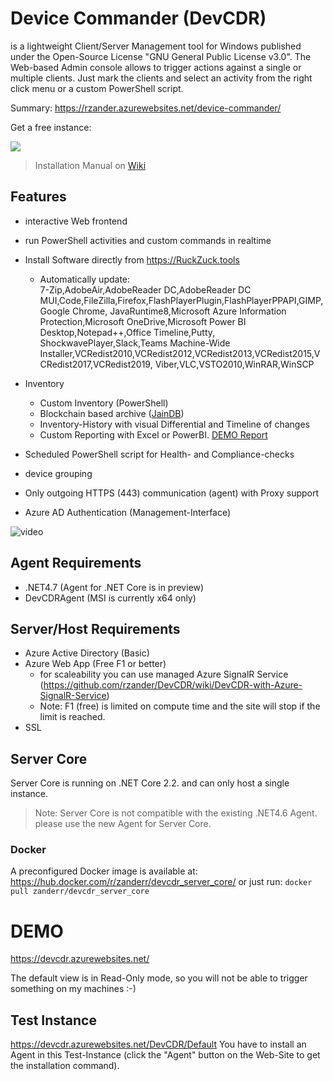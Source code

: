 # Device Commander (DevCDR)
is a lightweight Client/Server Management tool for Windows published under the Open-Source License "GNU General Public License v3.0".
The Web-based Admin console allows to trigger actions against a single or multiple clients. Just mark the clients and select an activity from the right click menu or a custom PowerShell script.

Summary: https://rzander.azurewebsites.net/device-commander/

Get a free instance:

<a href="https://azuredeploy.net/?repository=https://github.com/rzander/devcdr/tree/ServerCore21" target="_blank">
    <img src="http://azuredeploy.net/deploybutton.png"/>
</a>

> Installation Manual on [Wiki](https://github.com/rzander/DevCDR/wiki/Deploy-to-Azure)

## Features
* interactive Web frontend 
* run PowerShell activities and custom commands in realtime
* Install Software directly from https://RuckZuck.tools
  * Automatically update:  
7-Zip,AdobeAir,AdobeReader DC,AdobeReader DC MUI,Code,FileZilla,Firefox,FlashPlayerPlugin,FlashPlayerPPAPI,GIMP,Google Chrome,	JavaRuntime8,Microsoft Azure Information Protection,Microsoft OneDrive,Microsoft Power BI Desktop,Notepad++,Office Timeline,Putty,	ShockwavePlayer,Slack,Teams Machine-Wide Installer,VCRedist2010,VCRedist2012,VCRedist2013,VCRedist2015,VCRedist2017,VCRedist2019,	Viber,VLC,VSTO2010,WinRAR,WinSCP
 
* Inventory
  * Custom Inventory (PowerShell)
  * Blockchain based archive ([JainDB](https://github.com/rzander/jaindb))
  * Inventory-History with visual Differential and Timeline of changes
  * Custom Reporting with Excel or PowerBI.  [DEMO Report](https://app.powerbi.com/view?r=eyJrIjoiNzUyNDkzNDAtZmFiMC00MGUyLTgyZDUtZmY4ZWZiODAzMjZhIiwidCI6ImVkNDI1ODAyLTExODYtNDRkZS04ODIzLWE0YTU3ZDE0MGEyOCIsImMiOjh9)
* Scheduled PowerShell script for Health- and Compliance-checks
* device grouping
* Only outgoing HTTPS (443) communication (agent) with Proxy support
* Azure AD Authentication (Management-Interface)

![video](https://rzander.azurewebsites.net/content/images/2018/07/devcdr.gif)

## Agent Requirements
* .NET4.7 (Agent for .NET Core is in preview)
* DevCDRAgent (MSI is currently x64 only)

## Server/Host Requirements
* Azure Active Directory (Basic)
* Azure Web App (Free F1 or better)
   * for scaleability you can use managed Azure SignalR Service (https://github.com/rzander/DevCDR/wiki/DevCDR-with-Azure-SignalR-Service)
   * Note: F1 (free) is limited on compute time and the site will stop if the limit is reached.
* SSL

## Server Core
Server Core is running on .NET Core 2.2. and can only host a single instance.
> Note: Server Core is not compatible with the existing .NET4.6 Agent. please use the new Agent for Server Core.

### Docker
A preconfigured Docker image is available at: https://hub.docker.com/r/zanderr/devcdr_server_core/
or just run:
`docker pull zanderr/devcdr_server_core`

# DEMO
https://devcdr.azurewebsites.net/ 

The default view is in Read-Only mode, so you will not be able to trigger something on my machines :-)
## Test Instance
https://devcdr.azurewebsites.net/DevCDR/Default
You have to install an Agent in this Test-Instance (click the "Agent" button on the Web-Site to get the installation command).


